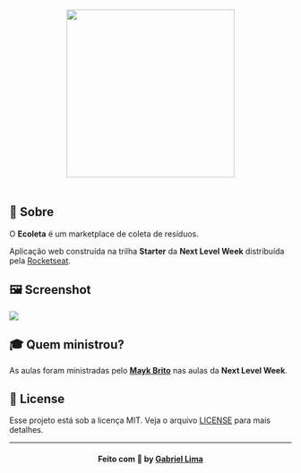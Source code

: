 <h3 align="center">
    <img width="300px" src="https://i.imgur.com/thB3TEi.png">
    <br><br>
</h3>

## 🔖 Sobre

O <strong>Ecoleta</strong> é um marketplace de coleta de resíduos.

Aplicação web construída na trilha <strong>Starter</strong> da <strong>Next Level Week</strong> distribuída pela [Rocketseat](https://rocketseat.com.br/).

## 🖼 Screenshot

<img src="https://i.imgur.com/sqxLEbx.jpg">

## 🎓 Quem ministrou?

As aulas foram ministradas pelo **[Mayk Brito](https://github.com/maykbrito)** nas aulas da **Next Level Week**.

## 📝 License

Esse projeto está sob a licença MIT. Veja o arquivo [LICENSE](LICENSE) para mais detalhes.

---

<h4 align="center">
    Feito com 💜 by <a href="https://www.linkedin.com/in/gabrielsantanalima/" target="_blank">Gabriel Lima</a>
</h4>
